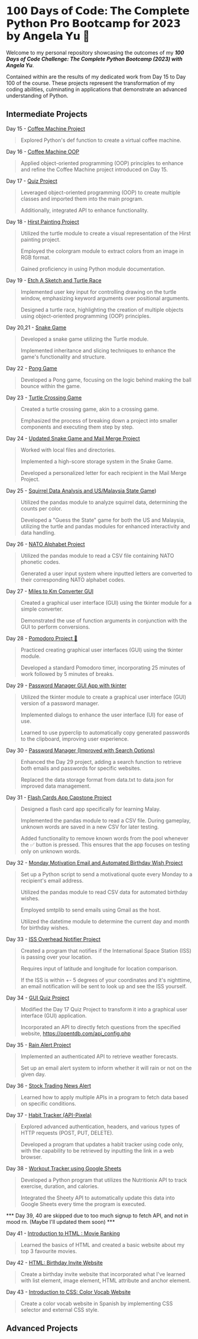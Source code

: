 # 𝟭𝟬𝟬 𝗗𝗮𝘆𝘀 𝗼𝗳 𝗖𝗼𝗱𝗲: 𝗧𝗵𝗲 𝗖𝗼𝗺𝗽𝗹𝗲𝘁𝗲 𝗣𝘆𝘁𝗵𝗼𝗻 𝗣𝗿𝗼 𝗕𝗼𝗼𝘁𝗰𝗮𝗺𝗽 𝗳𝗼𝗿 𝟮𝟬𝟮𝟯 𝗯𝘆 𝗔𝗻𝗴𝗲𝗹𝗮 𝗬𝘂 🐍
Welcome to my personal repository showcasing the outcomes of my ***100 Days of Code Challenge: The Complete Python Bootcamp (2023) with Angela Yu***.

Contained within are the results of my dedicated work from Day 15 to Day 100 of the course. These projects represent the transformation of my coding abilities, culminating in applications that demonstrate an advanced understanding of Python.

## Intermediate Projects

Day 15 - [Coffee Machine Project](https://github.com/CodingAzri/Python_100DaysofCode/tree/main/Day%2015%20-%20Coffee%20Machine%20Project)
> Explored Python's def function to create a virtual coffee machine.

Day 16 - [Coffee Machine OOP](https://github.com/CodingAzri/Python_100DaysofCode/tree/main/Day%2016%20-%20Coffee%20Machine%20OOP)
> Applied object-oriented programming (OOP) principles to enhance and refine the Coffee Machine project introduced on Day 15.

Day 17 - [Quiz Project](https://github.com/CodingAzri/Python_100DaysofCode/tree/main/Day%2017%20-%20Quiz%20Project)
> Leveraged object-oriented programming (OOP) to create multiple classes and imported them into the main program.
>
> Additionally, integrated API to enhance functionality.

Day 18 - [Hirst Painting Project](https://github.com/CodingAzri/Python_100DaysofCode/tree/main/Day%2018%20-%20Hirst%20Painting%20Project)
> Utilized the turtle module to create a visual representation of the Hirst painting project.
> 
> Employed the colorgram module to extract colors from an image in RGB format.
> 
> Gained proficiency in using Python module documentation.

Day 19 - [Etch A Sketch and Turtle Race](https://github.com/CodingAzri/Python_100DaysofCode/tree/main/Day%2019%20-%20Etch%20A%20Sketch%20and%20Turtle%20Race)
> Implemented user key input for controlling drawing on the turtle window, emphasizing keyword arguments over positional arguments.
>
> Designed a turtle race, highlighting the creation of multiple objects using object-oriented programming (OOP) principles.

Day 20,21 - [Snake Game](https://github.com/CodingAzri/Python_100DaysofCode/tree/main/Day%2020%2C21%20-%20Snake%20Game)
> Developed a snake game utilizing the Turtle module.
>
> Implemented inheritance and slicing techniques to enhance the game's functionality and structure.

Day 22 - [Pong Game](https://github.com/CodingAzri/Python_100DaysofCode/tree/main/Day%2022%20-%20Pong%20Game)
> Developed a Pong game, focusing on the logic behind making the ball bounce within the game.

Day 23 - [Turtle Crossing Game](https://github.com/CodingAzri/Python_100DaysofCode/tree/main/Day%2023%20-%20Turtle%20Crossing%20Game)
> Created a turtle crossing game, akin to a crossing game.
>
> Emphasized the process of breaking down a project into smaller components and executing them step by step.

Day 24 - [Updated Snake Game and Mail Merge Project](https://github.com/CodingAzri/Python_100DaysofCode/tree/main/Day%2024%20-%20Updated%20Snake%20Game%20and%20Mail%20Merge%20Project)
> Worked with local files and directories.
>
> Implemented a high-score storage system in the Snake Game.
>
> Developed a personalized letter for each recipient in the Mail Merge Project.

Day 25 - [Squirrel Data Analysis and US/Malaysia State Game](https://github.com/CodingAzri/Python_100DaysofCode/tree/main/Day%2025%20-%20Squirrel%20Data%20Analysis%20and%20US-Malaysia%20State%20Game))
> Utilized the pandas module to analyze squirrel data, determining the counts per color.
> 
> Developed a "Guess the State" game for both the US and Malaysia, utilizing the turtle and pandas modules for enhanced interactivity and data handling.

Day 26 - [NATO Alphabet Project](https://github.com/CodingAzri/Python_100DaysofCode/tree/main/Day%2026%20-%20NATO%20Alphabet%20Project)
> Utilized the pandas module to read a CSV file containing NATO phonetic codes.
>
> Generated a user input system where inputted letters are converted to their corresponding NATO alphabet codes.

Day 27 - [Miles to Km Converter GUI](https://github.com/CodingAzri/Python_100DaysofCode/tree/main/Day%2027%20-%20Miles%20to%20Km%20Converter%20GUI)
> Created a graphical user interface (GUI) using the tkinter module for a simple converter.
>
> Demonstrated the use of function arguments in conjunction with the GUI to perform conversions.

Day 28 - [Pomodoro Project 🍅](https://github.com/CodingAzri/Python_100DaysofCode/tree/main/Day%2028%20-%20Pomodoro%20Project%20%F0%9F%8D%85)
> Practiced creating graphical user interfaces (GUI) using the tkinter module.
> 
> Developed a standard Pomodoro timer, incorporating 25 minutes of work followed by 5 minutes of breaks.

Day 29 - [Password Manager GUI App with tkinter](https://github.com/CodingAzri/Python_100DaysofCode/tree/main/Day%2029%20-%20Password%20Manager%20GUI%20App%20with%20tkinter)
> Utilized the tkinter module to create a graphical user interface (GUI) version of a password manager.
>
> Implemented dialogs to enhance the user interface (UI) for ease of use.
>
> Learned to use pyperclip to automatically copy generated passwords to the clipboard, improving user experience.

Day 30 - [Password Manager (Improved with Search Options)](https://github.com/CodingAzri/Python_100DaysofCode/tree/main/Day%2030%20-%20Password%20Manager%20(Improved%20with%20Search%20Options))
> Enhanced the Day 29 project, adding a search function to retrieve both emails and passwords for specific websites.
>
> Replaced the data storage format from data.txt to data.json for improved data management.

Day 31 - [Flash Cards App Capstone Project](https://github.com/CodingAzri/Python_100DaysofCode/tree/main/Day%2031%20-%20Flash%20Cards%20App%20Capstone%20Project)
> Designed a flash card app specifically for learning Malay.
>
> Implemented the pandas module to read a CSV file. During gameplay, unknown words are saved in a new CSV for later testing.
>
> Added functionality to remove known words from the pool whenever the ✅ button is pressed. This ensures that the app focuses on testing only on unknown words.

Day 32 - [Monday Motivation Email and Automated Birthday Wish Project](https://github.com/CodingAzri/Python_100DaysofCode/tree/main/Day%2032%20-%20Monday%20Motivation%20Email%20and%20Automated%20Birthday%20Wish%20Project)
> Set up a Python script to send a motivational quote every Monday to a recipient's email address.
> 
> Utilized the pandas module to read CSV data for automated birthday wishes.
> 
> Employed smtplib to send emails using Gmail as the host.
>
> Utilized the datetime module to determine the current day and month for birthday wishes.

Day 33 - [ISS Overhead Notifier Project](https://github.com/CodingAzri/Python_100DaysofCode/tree/main/Day%2033%20-%20ISS%20Overhead%20Notifier%20Project)
> Created a program that notifies if the International Space Station (ISS) is passing over your location.
> 
> Requires input of latitude and longitude for location comparison.
>
> If the ISS is within +- 5 degrees of your coordinates and it's nighttime, an email notification will be sent to look up and see the ISS yourself.

Day 34 - [GUI Quiz Project](https://github.com/CodingAzri/Python_100DaysofCode/tree/main/Day%2034%20-%20GUI%20Quiz%20Project)
> Modified the Day 17 Quiz Project to transform it into a graphical user interface (GUI) application.
>
> Incorporated an API to directly fetch questions from the specified website, https://opentdb.com/api_config.php

Day 35 - [Rain Alert Project](https://github.com/CodingAzri/Python_100DaysofCode/tree/main/Day%2035%20-%20Rain%20Alert%20Project)
> Implemented an authenticated API to retrieve weather forecasts.
> 
> Set up an email alert system to inform whether it will rain or not on the given day.

Day 36 - [Stock Trading News Alert](https://github.com/CodingAzri/Python_100DaysofCode/tree/main/Day%2036%20-%20Stock%20Trading%20News%20Alert)
> Learned how to apply multiple APIs in a program to fetch data based on specific conditions.

Day 37 - [Habit Tracker (API-Pixela)](https://github.com/CodingAzri/Python_100DaysofCode/tree/main/Day%2037%20-%20Habit%20Tracker%20(Pixela))
> Explored advanced authentication, headers, and various types of HTTP requests (POST, PUT, DELETE).
>
> Developed a program that updates a habit tracker using code only, with the capability to be retrieved by inputting the link in a web browser.

Day 38 - [Workout Tracker using Google Sheets](https://github.com/CodingAzri/Python_100DaysofCode/tree/main/Day%2038%20-%20Workout%20Tracker%20using%20Google%20Sheets)
> Developed a Python program that utilizes the Nutritionix API to track exercise, duration, and calories.
>
> Integrated the Sheety API to automatically update this data into Google Sheets every time the program is executed.

*** Day 39, 40 are skipped due to too much signup to fetch API, and not in mood rn. (Maybe I'll updated them soon) ***

Day 41 - [Introduction to HTML : Movie Ranking](https://github.com/CodingAzri/Python_100DaysofCode/tree/main/Day%2041%20-%20Introduction%20to%20HTML%20%3A%20Movie%20Ranking)
> Learned the basics of HTML and created a basic website about my top 3 favourite movies.

Day 42 - [HTML: Birthday Invite Website](https://github.com/CodingAzri/Python_100DaysofCode/tree/main/Day%2042%20-%20Birthday%20Invite%20Website)
> Create a birthday invite website that incorporated what I've learned with list element, image element, HTML attribute and anchor element.

Day 43 - [Introduction to CSS: Color Vocab Website](https://github.com/CodingAzri/Python_100DaysofCode/tree/main/Day%2043%20-%20Introduction%20to%20CSS%20-%20Color%20Vocab%20Website)
> Create a color vocab website in Spanish by implementing CSS selector and external CSS style.
## Advanced Projects
